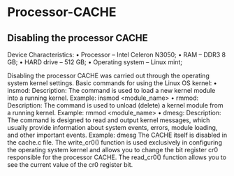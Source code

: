 # Processor-CACHE
Disabling the processor CACHE
------------------------------------

Device Characteristics: 
• Processor – Intel Celeron N3050; 
• RAM – DDR3 8 GB; 
• HARD drive – 512 GB; 
• Operating system – Linux mint;

Disabling the processor CACHE was carried out through the operating system kernel settings. Basic commands for using the Linux OS kernel:
• insmod: 
Description: The command is used to load a new kernel module into a running kernel. 
Example: insmod <module_name> 
• rmmod: 
Description: The command is used to unload (delete) a kernel module from a running kernel. 
Example: rmmod <module_name> 
• dmesg: 
Description: The command is designed to read and output kernel messages, which usually provide information about system events, errors, module loading, and other important events. Example: dmesg
The CACHE itself is disabled in the cache.c file. The write_cr0() function is used exclusively in configuring the operating system kernel and allows you to change the bit register cr0 responsible for the processor CACHE. The read_cr0() function allows you to see the current value of the cr0 register bit.
